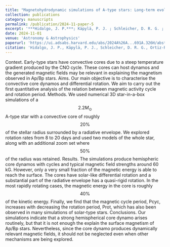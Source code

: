 ```yaml
---
title: "Magnetohydrodynamic simulations of A-type stars: Long-term evolution of core dynamo cycles"
collection: publications
category: manuscripts
permalink: /publication/2024-11-paper-5
excerpt: '***Hidalgo, J. P.***; Käpylä, P. J. ; Schleicher, D. R. G. ; Ortiz-Rodríguez, C. A. ; Navarrete, F. H.'
date: 2024-11-01
venue: 'Astronomy & Astrophysics'
paperurl: 'https://ui.adsabs.harvard.edu/abs/2024A%26A...691A.326H/abstract'
citation: 'Hidalgo, J. P., Käpylä, P. J., Schleicher, D. R. G., Ortiz-Rodríguez, C. A., et al. 2024, A&A, 691, A326'
---
```

Context. Early-type stars have convective cores due to a steep temperature gradient produced by the CNO cycle. These cores can host dynamos and the generated magnetic fields may be relevant in explaining the magnetism observed in Ap/Bp stars. Aims. Our main objective is to characterise the convective core dynamos and differential rotation. We aim to carry out the first quantitative analysis of the relation between magnetic activity cycle and rotation period. Methods. We used numerical 3D star-in-a-box simulations of a $$2.2 M_\odot$$ A-type star with a convective core of roughly $$20\%$$ of the stellar radius surrounded by a radiative envelope. We explored rotation rates from 8 to 20 days and used two models of the whole star, along with an additional zoom set where $$50\%$$ of the radius was retained. Results. The simulations produce hemispheric core dynamos with cycles and typical magnetic field strengths around 60 kG. However, only a very small fraction of the magnetic energy is able to reach the surface. The cores have solar-like differential rotation and a substantial part of the radiative envelope has a quasi-rigid rotation. In the most rapidly rotating cases, the magnetic energy in the core is roughly $$40\%$$ of the kinetic energy. Finally, we find that the magnetic cycle period, Pcyc, increases with decreasing the rotation period, Prot, which has also been observed in many simulations of solar-type stars. Conclusions. Our simulations indicate that a strong hemispherical core dynamo arises routinely, but that it is not enough the explain the surface magnetism of Ap/Bp stars. Nevertheless, since the core dynamo produces dynamically relevant magnetic fields, it should not be neglected even when other mechanisms are being explored.
